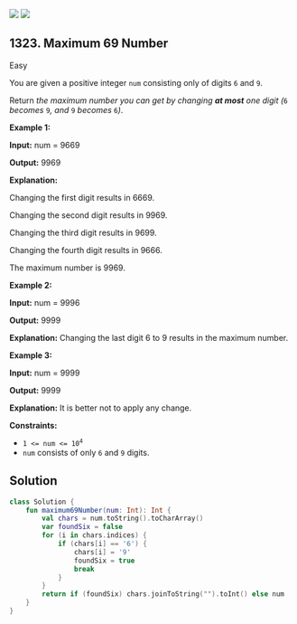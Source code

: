 [![](https://img.shields.io/github/stars/javadev/LeetCode-in-Kotlin?label=Stars&style=flat-square)](https://github.com/javadev/LeetCode-in-Kotlin)
[![](https://img.shields.io/github/forks/javadev/LeetCode-in-Kotlin?label=Fork%20me%20on%20GitHub%20&style=flat-square)](https://github.com/javadev/LeetCode-in-Kotlin/fork)

## 1323\. Maximum 69 Number

Easy

You are given a positive integer `num` consisting only of digits `6` and `9`.

Return _the maximum number you can get by changing **at most** one digit (_`6` _becomes_ `9`_, and_ `9` _becomes_ `6`_)_.

**Example 1:**

**Input:** num = 9669

**Output:** 9969

**Explanation:** 

Changing the first digit results in 6669. 

Changing the second digit results in 9969. 

Changing the third digit results in 9699.

Changing the fourth digit results in 9666. 

The maximum number is 9969.

**Example 2:**

**Input:** num = 9996

**Output:** 9999

**Explanation:** Changing the last digit 6 to 9 results in the maximum number.

**Example 3:**

**Input:** num = 9999

**Output:** 9999

**Explanation:** It is better not to apply any change.

**Constraints:**

*   <code>1 <= num <= 10<sup>4</sup></code>
*   `num` consists of only `6` and `9` digits.

## Solution

```kotlin
class Solution {
    fun maximum69Number(num: Int): Int {
        val chars = num.toString().toCharArray()
        var foundSix = false
        for (i in chars.indices) {
            if (chars[i] == '6') {
                chars[i] = '9'
                foundSix = true
                break
            }
        }
        return if (foundSix) chars.joinToString("").toInt() else num
    }
}
```